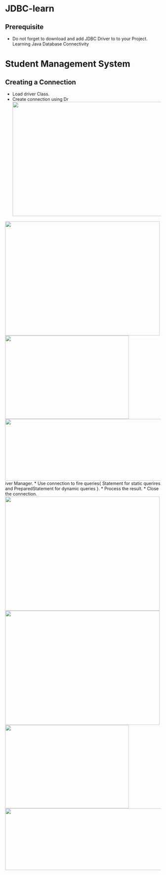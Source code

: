 # JDBC-learn
## Prerequisite 
* Do not forget to download and add JDBC Driver to to your Project.
Learning Java Database Connectivity 
# Student Management System
## Creating a Connection
* Load driver Class.
* Create connection using Dr<img src="https://user-images.githubusercontent.com/81664507/216126142-33f3a17d-e6f0-4367-866f-34a03d51e103.png" width="500" height="370" />
<img src="https://user-images.githubusercontent.com/81664507/216126131-696895f9-4560-4f4b-adb4-7bc1530dcb62.png" width="500" height="370" />
<img src="https://user-images.githubusercontent.com/81664507/216127001-9eff0263-f3f1-44c8-adca-4da65e504f08.png" width="400" height="270" />
<img src="https://user-images.githubusercontent.com/81664507/216127048-adb54a70-0246-4a88-a86d-581e515b23d1.png" width="700" height="200" />iver Manager.
* Use connection to fire queries{ Statement for static querires and PreparedStatement for dynamic queries }.
* Process the result.
* Close the connection.

<img src="https://user-images.githubusercontent.com/81664507/216126142-33f3a17d-e6f0-4367-866f-34a03d51e103.png" width="500" height="370" />
<img src="https://user-images.githubusercontent.com/81664507/216126131-696895f9-4560-4f4b-adb4-7bc1530dcb62.png" width="500" height="370" />
<img src="https://user-images.githubusercontent.com/81664507/216127001-9eff0263-f3f1-44c8-adca-4da65e504f08.png" width="400" height="270" />
<img src="https://user-images.githubusercontent.com/81664507/216127048-adb54a70-0246-4a88-a86d-581e515b23d1.png" width="700" height="200" />



